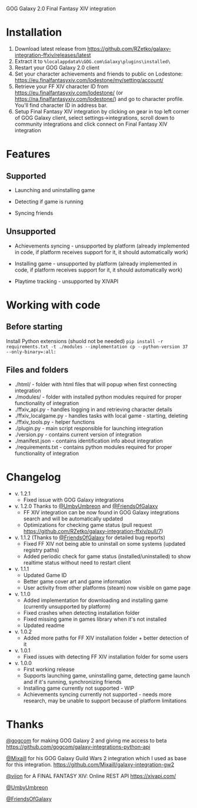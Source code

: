 GOG Galaxy 2.0 Final Fantasy XIV integration

# Installation

1. Download latest release from https://github.com/RZetko/galaxy-integration-ffxiv/releases/latest
2. Extract it to `%localappdata%\GOG.com\Galaxy\plugins\installed\`
3. Restart your GOG Galaxy 2.0 client 
4. Set your character achievements and friends to public on Lodestone: https://eu.finalfantasyxiv.com/lodestone/my/setting/account/
5. Retrieve your FF XIV character ID from https://eu.finalfantasyxiv.com/lodestone/ (or https://na.finalfantasyxiv.com/lodestone/) and go to character profile. You'll find character ID in address bar.
6. Setup Final Fantasy XIV integration by clicking on gear in top left corner of GOG Galaxy client, select settings->integrations, scroll 
down to community integrations and click connect on Final Fantasy XIV integration

# Features

## Supported

* Launching and uninstalling game

* Detecting if game is running

* Syncing friends

## Unsupported

* Achievements syncing - unsupported by platform (already implemented in code, if platform receives support for it, it should automatically work)

* Installing game - unsupported by platform (already implemented in code, if platform receives support for it, it should automatically work)

* Playtime tracking - unsupported by XIVAPI

# Working with code

## Before starting
Install Python extensions (shuold not be needed) `pip install -r requirements.txt -t ./modules --implementation cp --python-version 37 --only-binary=:all:`

## Files and folders
* ./html/ - folder with html files that will popup when first connecting integration
* ./modules/ - folder with installed python modules required for proper functionality of integration
* ./ffxiv_api.py - handles logging in and retrieving character details
* ./ffxiv_localgame.py - handles tasks with local game - starting, deleting
* ./ffxiv_tools.py - helper functions
* ./plugin.py - main script responsible for launching integration
* ./version.py - contains current version of integration
* ./manifest.json - contains identification info about integration
* ./requirements.txt - contains python modules required for proper functionality of integration
    
# Changelog
* v. 1.2.1
   * Fixed issue with GOG Galaxy integrations
* v. 1.2.0 Thanks to [@UmbyUmbreon](https://github.com/UmbyUmbreon) and [@FriendsOfGalaxy](https://github.com/FriendsOfGalaxy)
   * FF XIV integration can be now found in GOG Galaxy integrations search and will be automatically updated
   * Optimizations for checking game status (pull request https://github.com/RZetko/galaxy-integration-ffxiv/pull/7) 
* v. 1.1.2 (Thanks to [@FriendsOfGalaxy](https://github.com/FriendsOfGalaxy) for detailed bug reports)
   * Fixed FF XIV not being able to uninstall on some systems (updated registry paths)
   * Added periodic check for game status (installed/uninstalled) to show realtime status without need to restart client
* v. 1.1.1
   * Updated Game ID
   * Better game cover art and game information
   * User activity from other platforms (steam) now visible on game page 
* v. 1.1.0
   * Added implementation for downloading and installing game (currently unsupported by platform)
   * Fixed crashes when detecting installation folder
   * Fixed missing game in games library when it's not installed
   * Updated readme
* v. 1.0.2
   * Added more paths for FF XIV installation folder + better detection of it 
* v. 1.0.1
   * Fixed issues with detecting FF XIV installation folder for some users
* v. 1.0.0
   * First working release 
   * Supports launching game, uninstalling game, detecting game launch and if it's running, synchronizing friends
   * Installing game currently not supported - WIP
   * Achievements syncing currently not supported - needs more research, may be unable to support because of platform limitations

# Thanks

[@gogcom](https://github.com/gogcom) for making GOG Galaxy 2 and giving me access to beta 
https://github.com/gogcom/galaxy-integrations-python-api

[@Mixaill](https://github.com/Mixaill) for his GOG Galaxy Guild Wars 2 integration which I used as base for this integration. https://github.com/Mixaill/galaxy-integration-gw2

[@viion](https://twitter.com/viion) for A FINAL FANTASY XIV: Online REST API https://xivapi.com/

[@UmbyUmbreon](https://github.com/UmbyUmbreon)

[@FriendsOfGalaxy](https://github.com/FriendsOfGalaxy)